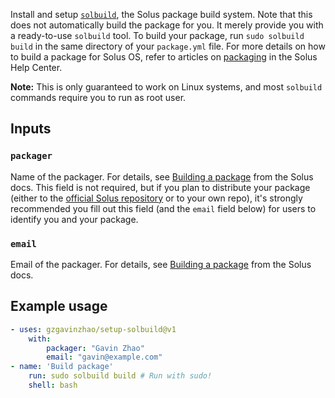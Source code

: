 Install and setup [`solbuild`](https://github.com/getsolus/solbuild), the Solus package build system. Note that this does not automatically build the package for you. It merely provide you with a ready-to-use `solbuild` tool. To build your package, run `sudo solbuild build` in the same directory of your `package.yml` file. For more details on how to build a package for Solus OS, refer to articles on [packaging](https://getsol.us/articles/packaging/) in the Solus Help Center.

**Note:** This is only guaranteed to work on Linux systems, and most `solbuild` commands require you to run as root user.

## Inputs

### `packager`

Name of the packager. For details, see [Building a package](https://getsol.us/articles/packaging/building-a-package/en/) from the Solus docs. This field is not required, but if you plan to distribute your package (either to the [official Solus repository](https://dev.getsol.us) or to your own repo), it's strongly recommended you fill out this field (and the `email` field below) for users to identify you and your package.

### `email`

Email of the packager. For details, see [Building a package](https://getsol.us/articles/packaging/building-a-package/en/) from the Solus docs.

## Example usage

```yaml
- uses: gzgavinzhao/setup-solbuild@v1
	with:
		packager: "Gavin Zhao"
		email: "gavin@example.com"
- name: 'Build package'
	run: sudo solbuild build # Run with sudo!
	shell: bash
```
